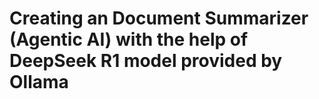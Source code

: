 # Creating an Document Summarizer (Agentic AI) with the help of DeepSeek R1 model provided by Ollama